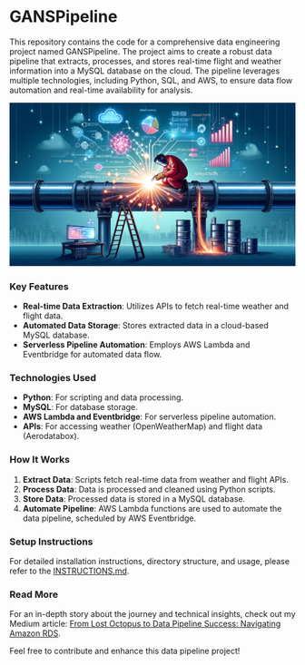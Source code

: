 # GANSPipeline

This repository contains the code for a comprehensive data engineering project named GANSPipeline. The project aims to create a robust data pipeline that extracts, processes, and stores real-time flight and weather information into a MySQL database on the cloud. The pipeline leverages multiple technologies, including Python, SQL, and AWS, to ensure data flow automation and real-time availability for analysis.

![Pipeline Overview](images/pipeline_overview.png)

### Key Features

- **Real-time Data Extraction**: Utilizes APIs to fetch real-time weather and flight data.
- **Automated Data Storage**: Stores extracted data in a cloud-based MySQL database.
- **Serverless Pipeline Automation**: Employs AWS Lambda and Eventbridge for automated data flow.

### Technologies Used

- **Python**: For scripting and data processing.
- **MySQL**: For database storage.
- **AWS Lambda and Eventbridge**: For serverless pipeline automation.
- **APIs**: For accessing weather (OpenWeatherMap) and flight data (Aerodatabox).

### How It Works

1. **Extract Data**: Scripts fetch real-time data from weather and flight APIs.
2. **Process Data**: Data is processed and cleaned using Python scripts.
3. **Store Data**: Processed data is stored in a MySQL database.
4. **Automate Pipeline**: AWS Lambda functions are used to automate the data pipeline, scheduled by AWS Eventbridge.

### Setup Instructions

For detailed installation instructions, directory structure, and usage, please refer to the [INSTRUCTIONS.md](INSTRUCTIONS.md).


### Read More

For an in-depth story about the journey and technical insights, check out my Medium article: [From Lost Octopus to Data Pipeline Success: Navigating Amazon RDS]([https://medium.com/your-article-link](https://medium.com/@vincegalodk/from-lost-octopus-to-data-pipeline-success-navigating-amazon-rds-37412eedc7bd)).

Feel free to contribute and enhance this data pipeline project!
